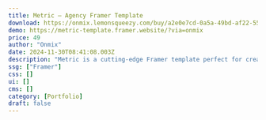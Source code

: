 ```yaml
---
title: Metric — Agency Framer Template
download: https://onmix.lemonsqueezy.com/buy/a2e0e7cd-0a5a-49bd-af22-553047a3ce47?aff=YGGpO5
demo: https://metric-template.framer.website/?via=onmix
price: 49
author: "Onmix"
date: 2024-11-30T08:41:08.003Z
description: "Metric is a cutting-edge Framer template perfect for creative agencies, design studios, portfolio showcases, personal portfolios, web design/development agencies, and start-up businesses. This template is specifically designed for those looking to establish a professional and modern web presence for their design or software business."
ssg: ["Framer"]
css: []
ui: []
cms: []
category: [Portfolio]
draft: false
---
```

